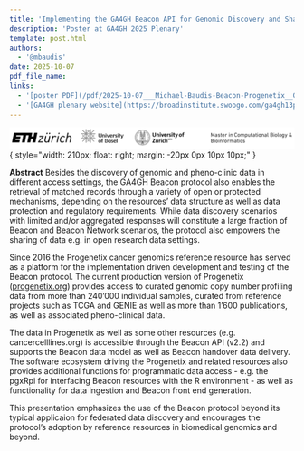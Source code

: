 ```yaml
---
title: 'Implementing the GA4GH Beacon API for Genomic Discovery and Sharing in an Open Data Paradigm'
description: 'Poster at GA4GH 2025 Plenary'
template: post.html 
authors:
  - '@mbaudis'
date: 2025-10-07
pdf_file_name:
links:
  - '[poster PDF](/pdf/2025-10-07___Michael-Baudis-Beacon-Progenetix__GA4GH-poster.pdf)'
  - '[GA4GH plenary website](https://broadinstitute.swoogo.com/ga4gh13plenary)'
---
```


![CBB logo bar](/img/CBB-logo-bar.png){ style="width: 210px; float: right; margin: -20px 0px 10px 10px;" }

**Abstract** Besides the discovery of genomic and pheno-clinic data in different access settings, the GA4GH Beacon protocol also enables the retrieval of matched records through a variety of open or protected mechanisms, depending on the resources’ data structure as well as data protection and regulatory requirements. While data discovery scenarios with limited and/or aggregated responses will constitute a large fraction of Beacon and Beacon Network scenarios, the protocol also empowers the sharing of data e.g. in open research data settings.

Since 2016 the Progenetix cancer genomics reference resource has served as a platform for the implementation driven development and testing of the Beacon protocol. <!--more-->
The current production version of Progenetix ([progenetix.org](https://progenetix.org)) provides access to curated genomic copy number profiling data from more than 240’000 individual samples, curated from reference projects such as TCGA and GENIE as well as more than 1’600 publications, as well as associated pheno-clinical data. 

The data in Progenetix as well as some other resources (e.g. cancercelllines.org) is accessible through the Beacon API (v2.2) and supports the Beacon data model as well as Beacon handover data delivery. The software ecosystem driving the Progenetix and related resources also provides additional functions for programmatic data access - e.g. the pgxRpi for interfacing Beacon resources with the R environment - as well as functionality for data ingestion and Beacon front end generation.

This presentation emphasizes the use of the Beacon protocol beyond its typical applicaion for federated data discovery and encourages the protocol’s adoption by reference resources in biomedical genomics and beyond.

